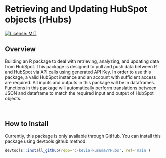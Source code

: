# Retrieving and Updating HubSpot objects (rHubs)

[![License: MIT](https://img.shields.io/badge/License-MIT-blue.svg)](https://opensource.org/licenses/MIT)

## Overview

Building an R package to deal with retrieving, analyzing, and updating data from HubSpot. This package is designed to pull and push data between R and HubSpot via API calls using generated API Key. In order to use this package, a valid HubSpot instance and an account with sufficient access are required. All inputs and outputs in this package will be in dataframes. Functions in this package will automatically perform translations between JSON and dataframe to match the required input and output of HubSpot objects.

<br>

## How to Install
Currently, this package is only available through GitHub. You can install this package using devtools github method:
```r
devtools::install_github(repo='c-kevin-kusuma/rHubs', ref='main')
```
